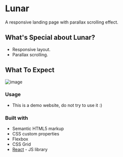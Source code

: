 # Lunar
A responsive landing page with parallax scrolling effect.

## What's Special about Lunar?

- Responsive layout.
- Parallax scrolling.

## What To Expect
![image](https://i.imgur.com/wV5Qf7x.png)
### Usage

- This is a demo website, do not try to use it :)

### Built with

- Semantic HTML5 markup
- CSS custom properties
- Flexbox
- CSS Grid
- [React](https://reactjs.org/) - JS library
